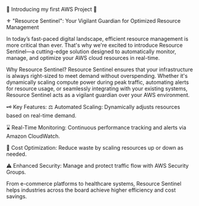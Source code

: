 📯 Introducing my first AWS Project 📯 

⚜ "Resource Sentinel": Your Vigilant Guardian for Optimized Resource Management 

In today’s fast-paced digital landscape, efficient resource management is more critical than ever. That's why we're excited to introduce Resource Sentinel—a cutting-edge solution designed to automatically monitor, manage, and optimize your AWS cloud resources in real-time.

Why Resource Sentinel? 
Resource Sentinel ensures that your infrastructure is always right-sized to meet demand without overspending. Whether it's dynamically scaling compute power during peak traffic, automating alerts for resource usage, or seamlessly integrating with your existing systems, Resource Sentinel acts as a vigilant guardian over your AWS environment.

🗝 Key Features:
⚖ Automated Scaling: Dynamically adjusts resources based on real-time demand.

⌛ Real-Time Monitoring: Continuous performance tracking and alerts via Amazon CloudWatch.

💼 Cost Optimization: Reduce waste by scaling resources up or down as needed.

⚠ Enhanced Security: Manage and protect traffic flow with AWS Security Groups.

From e-commerce platforms to healthcare systems, Resource Sentinel helps industries across the board achieve higher efficiency and cost savings.
